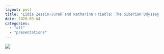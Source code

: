 ```yaml
---
layout: post
title: "Lidia Zessin-Jurek and Katharina Friedla: The Siberian Odyssey of Polish Jews"
date: 2020-09-04
categories: 
  - "all"
  - "presentations"
---
```


![](/assets/images/seminar_siberian-final-724x1024.jpg)
